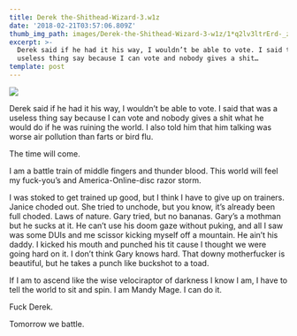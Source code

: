 ```yaml
---
title: Derek the-Shithead-Wizard-3.w1z
date: '2018-02-21T03:57:06.809Z'
thumb_img_path: images/Derek-the-Shithead-Wizard-3-w1z/1*q2lv3ltrErd-_zYxO0hDrg.gif
excerpt: >-
  Derek said if he had it his way, I wouldn’t be able to vote. I said that was a
  useless thing say because I can vote and nobody gives a shit…
template: post
---
```

![](/images/Derek-the-Shithead-Wizard-3-w1z/1*q2lv3ltrErd-_zYxO0hDrg.gif)

Derek said if he had it his way, I wouldn’t be able to vote. I said that was a useless thing say because I can vote and nobody gives a shit what he would do if he was ruining the world. I also told him that him talking was worse air pollution than farts or bird flu.

The time will come.

I am a battle train of middle fingers and thunder blood. This world will feel my fuck-you’s and America-Online-disc razor storm.

I was stoked to get trained up good, but I think I have to give up on trainers. Janice choded out. She tried to unchode, but you know, it’s already been full choded. Laws of nature. Gary tried, but no bananas. Gary’s a mothman but he sucks at it. He can’t use his doom gaze without puking, and all I saw was some DUIs and me scissor kicking myself off a mountain. He ain’t his daddy. I kicked his mouth and punched his tit cause I thought we were going hard on it. I don’t think Gary knows hard. That downy motherfucker is beautiful, but he takes a punch like buckshot to a toad.

If I am to ascend like the wise velociraptor of darkness I know I am, I have to tell the world to sit and spin. I am Mandy Mage. I can do it.

Fuck Derek.

Tomorrow we battle.
